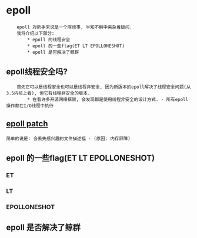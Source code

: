 # epoll
```
    epoll 对新手来说是一个麻烦事, 半知不解中夹杂着疑问.
    我将介绍以下部分:
        * epoll 的线程安全
        * epoll 的一些flag(ET LT EPOLLONESHOT)
        * epoll 是否解决了鲸群
```

## epoll线程安全吗?
```
    首先它可以是线程安全也可以是线程非安全, 因为新版本的epoll解决了线程安全问题(从3.5内核上看), 但它有线程非安全的版本.
        * 在看许多开源网络框架, 会发现都是使用线程非安全的设计方式. - 所有epoll操作都在I/O线程中执行
```
## [epoll patch](https://lore.kernel.org/patchwork/patch/351273/)
```
简单的说是: 会丢失感兴趣的文件描述福 - (原因: 内存屏障)
```

## epoll 的一些flag(ET LT EPOLLONESHOT)
### ET

### LT

### EPOLLONESHOT

## epoll 是否解决了鲸群
